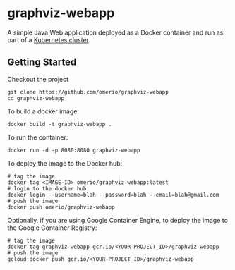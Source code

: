 # graphviz-webapp
A simple Java Web application deployed as a Docker container and run as part of a [Kubernetes cluster](https://github.com/omerio/kubernetes-graphviz).

## Getting Started

Checkout the project

```
git clone https://github.com/omerio/graphviz-webapp 
cd graphviz-webapp
```

To build a docker image:

```
docker build -t graphviz-webapp .
```

To run the container:

```
docker run -d -p 8080:8080 graphviz-webapp
```

To deploy the image to the Docker hub:

```
# tag the image
docker tag <IMAGE-ID> omerio/graphviz-webapp:latest
# login to the docker hub
docker login --username=blah --password=blah --email=blah@gmail.com
# push the image
docker push omerio/graphviz-webapp
```

Optionally, if you are using Google Container Engine, to deploy the image to the Google Container Registry:

```
# tag the image
docker tag graphviz-webapp gcr.io/<YOUR-PROJECT_ID>/graphviz-webapp
# push the image
gcloud docker push gcr.io/<YOUR-PROJECT_ID>/graphviz-webapp
```

